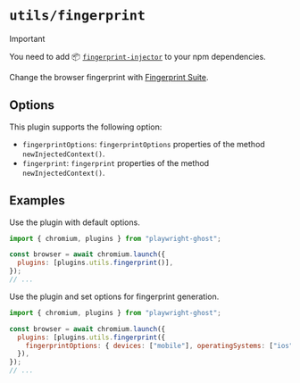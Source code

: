 # `utils/fingerprint`

> [!IMPORTANT]
>
> You need to add 📦
> [`fingerprint-injector`](https://www.npmjs.com/package/fingerprint-injector)
> to your npm dependencies.

Change the browser fingerprint with
[Fingerprint Suite](https://github.com/apify/fingerprint-suite#readme).

## Options

This plugin supports the following option:

- `fingerprintOptions`: `fingerprintOptions` properties of the method
  `newInjectedContext()`.
- `fingerprint`: `fingerprint` properties of the method `newInjectedContext()`.

## Examples

Use the plugin with default options.

```javascript
import { chromium, plugins } from "playwright-ghost";

const browser = await chromium.launch({
  plugins: [plugins.utils.fingerprint()],
});
// ...
```

Use the plugin and set options for fingerprint generation.

```javascript
import { chromium, plugins } from "playwright-ghost";

const browser = await chromium.launch({
  plugins: [plugins.utils.fingerprint({
    fingerprintOptions: { devices: ["mobile"], operatingSystems: ["ios"] },
  }),
});
// ...
```
